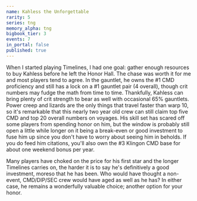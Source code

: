 ```yaml
---
name: Kahless the Unforgettable
rarity: 5
series: tng
memory_alpha: tng
bigbook_tier: 3
events: 7
in_portal: false
published: true
---
```


When I started playing Timelines, I had one goal: gather enough resources to buy Kahless before he left the Honor Hall. The chase was worth it for me and most players tend to agree. In the gauntlet, he owns the #1 CMD proficiency and still has a lock on a #1 gauntlet pair (4 overall), though crit numbers may fudge the math from time to time. Thankfully, Kahless can bring plenty of crit strength to bear as well with occasional 65% gauntlets. Power creep and lizards are the only things that travel faster than warp 10, so it's remarkable that this nearly two year old crew can still claim top five CMD and top 20 overall numbers on voyages. His skill set has scared off some players from spending honor on him, but the window is probably still open a little while longer on it being a break-even or good investment to fuse him up since you don't have to worry about seeing him in beholds. If you do feed him citations, you'll also own the #3 Klingon CMD base for about one weekend bonus per year.


Many players have choked on the price for his first star and the longer Timelines carries on, the harder it is to say he's definitively a good investment, moreso that he has been. Who would have thought a non-event, CMD/DIP/SEC crew would have aged as well as he has? In either case, he remains a wonderfully valuable choice; another option for your honor. 
